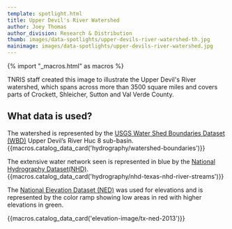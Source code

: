 ```yaml
---
template: spotlight.html
title: Upper Devil's River Watershed
author: Joey Thomas
author_division: Research & Distribution
thumb: images/data-spotlights/upper-devils-river-watershed-th.jpg
mainimage: images/data-spotlights/upper-devils-river-watershed.jpg
---
```

{% import "_macros.html" as macros %}

TNRIS staff created this image to illustrate the Upper Devil's River watershed, which spans across more than 3500 square miles and covers parts of Crockett, Shleicher, Sutton and Val Verde County.

## What data is used?
The watershed is represented by the [USGS Water Shed Boundaries Dataset (WBD)](data-catalog/hydrography/watershed-boundaries) Upper Devil’s River Huc 8 sub-basin.
{{macros.catalog_data_card('hydrography/watershed-boundaries')}}

The extensive water network seen is represented in blue by the [National Hydrography Dataset(NHD)](data-catalog/hydrography/national-hydrography-dataset-nhd-and-texas-nhd-river-streams).
{{macros.catalog_data_card('hydrography/nhd-texas-nhd-river-streams')}}

The [National Elevation Dataset (NED)](data-catalog/elevation-image/tx-ned-2013) was used for elevations and is represented by the color ramp showing low areas in red with higher elevations in green.

{{macros.catalog_data_card('elevation-image/tx-ned-2013')}}

